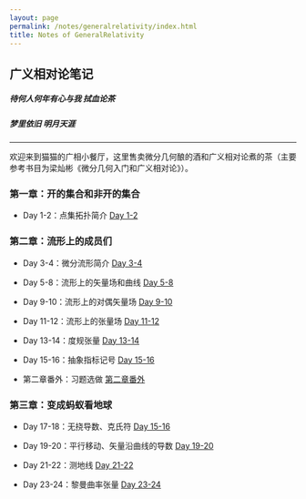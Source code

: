 ```yaml
---
layout: page
permalink: /notes/generalrelativity/index.html
title: Notes of GeneralRelativity
---
```


## 广义相对论笔记


##### 待何人何年有心与我 拭血论茶
##### 梦里依旧 明月天涯

---


<!-- <img src="https://zeroovector.github.io/notes/images/gr_cover.png" class="floatpic" width="700" height="400"> -->




欢迎来到猫猫的广相小餐厅，这里售卖微分几何酿的酒和广义相对论煮的茶（主要参考书目为梁灿彬《微分几何入门和广义相对论》）。

### 第一章：开的集合和非开的集合

- Day 1-2：点集拓扑简介  [Day 1-2](https://zeroovector.github.io/notes/generalrelativity_pdf/gr_day1-2.pdf)


### 第二章：流形上的成员们

- Day 3-4：微分流形简介  [Day 3-4](https://zeroovector.github.io/notes/generalrelativity_pdf/gr_day3-4.pdf)

- Day 5-8：流形上的矢量场和曲线  [Day 5-8](https://zeroovector.github.io/notes/generalrelativity_pdf/gr_day5-8.pdf)

- Day 9-10：流形上的对偶矢量场  [Day 9-10](https://zeroovector.github.io/notes/generalrelativity_pdf/gr_day9-10.pdf)

- Day 11-12：流形上的张量场  [Day 11-12](https://zeroovector.github.io/notes/generalrelativity_pdf/gr_day11-12.pdf)

- Day 13-14：度规张量  [Day 13-14](https://zeroovector.github.io/notes/generalrelativity_pdf/gr_day13-14.pdf)

- Day 15-16：抽象指标记号  [Day 15-16](https://zeroovector.github.io/notes/generalrelativity_pdf/gr_day15-16.pdf)

- 第二章番外：习题选做  [第二章番外](https://zeroovector.github.io/notes/generalrelativity_pdf/gr_ch2_extra.pdf)


### 第三章：变成蚂蚁看地球

- Day 17-18：无挠导数、克氏符  [Day 15-16](https://zeroovector.github.io/notes/generalrelativity_pdf/gr_day17-18.pdf)

- Day 19-20：平行移动、矢量沿曲线的导数  [Day 19-20](https://zeroovector.github.io/notes/generalrelativity_pdf/gr_day19-20.pdf)
  
- Day 21-22：测地线  [Day 21-22](https://zeroovector.github.io/notes/generalrelativity_pdf/gr_day21-22.pdf)

- Day 23-24：黎曼曲率张量  [Day 23-24](https://zeroovector.github.io/notes/generalrelativity_pdf/gr_day23-24.pdf)


